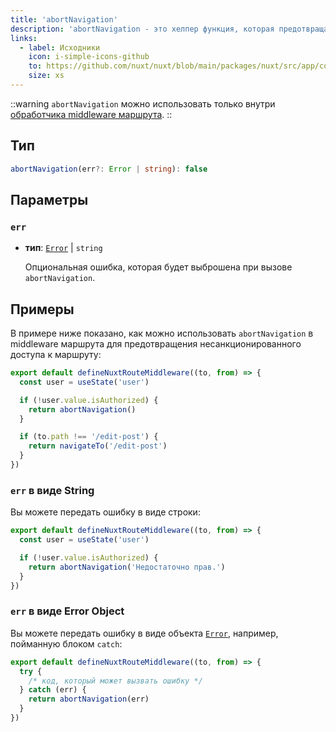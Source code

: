 ```yaml
---
title: 'abortNavigation'
description: 'abortNavigation - это хелпер функция, которая предотвращает навигацию и выбрасывает ошибку, если она задана в качестве параметра.'
links:
  - label: Исходники
    icon: i-simple-icons-github
    to: https://github.com/nuxt/nuxt/blob/main/packages/nuxt/src/app/composables/router.ts
    size: xs
---
```


::warning
`abortNavigation` можно использовать только внутри [обработчика middleware маршрута](/docs/guide/directory-structure/middleware).
::

## Тип

```ts
abortNavigation(err?: Error | string): false
```

## Параметры

### `err`

- **тип**: [`Error`](https://developer.mozilla.org/pl/docs/Web/JavaScript/Reference/Global_Objects/Error) | `string`

  Опциональная ошибка, которая будет выброшена при вызове `abortNavigation`.

## Примеры

В примере ниже показано, как можно использовать `abortNavigation` в middleware маршрута для предотвращения несанкционированного доступа к маршруту:

```ts [middleware/auth.ts]
export default defineNuxtRouteMiddleware((to, from) => {
  const user = useState('user')

  if (!user.value.isAuthorized) {
    return abortNavigation()
  }

  if (to.path !== '/edit-post') {
    return navigateTo('/edit-post')
  }
})
```

### `err` в виде String

Вы можете передать ошибку в виде строки:

```ts [middleware/auth.ts]
export default defineNuxtRouteMiddleware((to, from) => {
  const user = useState('user')

  if (!user.value.isAuthorized) {
    return abortNavigation('Недостаточно прав.')
  }
})
```

### `err` в виде Error Object

Вы можете передать ошибку в виде объекта [`Error`](https://developer.mozilla.org/pl/docs/Web/JavaScript/Reference/Global_Objects/Error), например, пойманную блоком `catch`:

```ts [middleware/auth.ts]
export default defineNuxtRouteMiddleware((to, from) => {
  try {
    /* код, который может вызвать ошибку */
  } catch (err) {
    return abortNavigation(err)
  }
})
```
